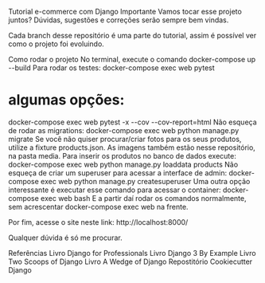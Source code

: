Tutorial e-commerce com Django
Importante
Vamos tocar esse projeto juntos? Dúvidas, sugestões e correções serão sempre bem vindas.

Cada branch desse repositório é uma parte do tutorial, assim é possível ver como o projeto foi evoluindo.

Como rodar o projeto
No terminal, execute o comando
docker-compose up --build
Para rodar os testes:
docker-compose exec web pytest
# algumas opções:
docker-compose exec web pytest -x --cov --cov-report=html
Não esqueça de rodar as migrations:
docker-compose exec web python manage.py migrate
Se você não quiser procurar/criar fotos para os seus produtos, utilize a fixture products.json. As imagens também estão nesse repositório, na pasta media. Para inserir os produtos no banco de dados execute:
docker-compose exec web python manage.py loaddata products
Não esqueça de criar um superuser para acessar a interface de admin:
docker-compose exec web python manage.py createsuperuser
Uma outra opção interessante é executar esse comando para acessar o container:
docker-compose exec web bash
E a partir daí rodar os comandos normalmente, sem acrescentar docker-compose exec web na frente.

Por fim, acesse o site neste link: http://localhost:8000/

Qualquer dúvida é só me procurar.

Referências
Livro Django for Professionals
Livro Django 3 By Example
Livro Two Scoops of Django
Livro A Wedge of Django
Repostitório Cookiecutter Django